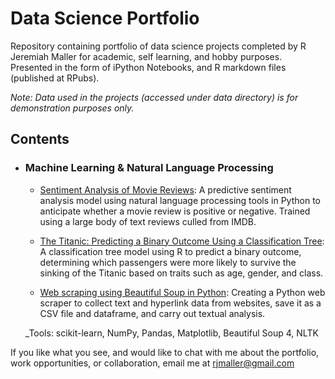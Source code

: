 # Data Science Portfolio
Repository containing portfolio of data science projects completed by R Jeremiah Maller for academic, self learning, and hobby purposes. Presented in the form of iPython Notebooks, and R markdown files (published at RPubs).

_Note: Data used in the projects (accessed under data directory) is for demonstration purposes only._

## Contents

- ### Machine Learning & Natural Language Processing

	- [Sentiment Analysis of Movie Reviews](https://github.com/rjmaller/ECON628-01-rjmaller/blob/master/projects/NLP_Sentiment_Analysis_Movie_Reviews.ipynb): A predictive sentiment analysis model using natural language processing tools in Python to anticipate whether a movie review is positive or negative. Trained using a large body of text reviews culled from IMDB.
  
	- [The Titanic: Predicting a Binary Outcome Using a Classification Tree](https://github.com/rjmaller/portfolio/blob/master/Titanic%20Decision%20Tree%20Nov%2029.Rmd): A classification tree model using R to predict a binary outcome, determining which passengers were more likely to survive the sinking of the Titanic based on traits such as age, gender, and class.
  
	- [Web scraping using Beautiful Soup in Python](https://github.com/rjmaller/): Creating a Python web scraper to collect text and hyperlink data from websites, save it as a CSV file and dataframe, and carry out textual analysis.
  
	_Tools: scikit-learn, NumPy, Pandas, Matplotlib, Beautiful Soup 4, NLTK

If you like what you see, and would like to chat with me about the portfolio, work opportunities, or collaboration, email me at rjmaller@gmail.com 
